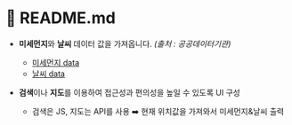 # :memo: README.md

- **미세먼지**와 **날씨** 데이터 값을 가져옵니다. *(출처 : 공공데이터기관)*

  - [미세먼지 data](https://www.data.go.kr/tcs/dss/selectApiDataDetailView.do?publicDataPk=15073861)
  - [날씨 data](https://www.data.go.kr/tcs/dss/selectApiDataDetailView.do?publicDataPk=15059468)

- **검색**이나 **지도**를 이용하여 접근성과 편의성을 높일 수 있도록 UI 구성

  - 검색은 JS, 지도는 API를 사용 :arrow_right: 현재 위치값을 가져와서 미세먼지&날씨 출력

  